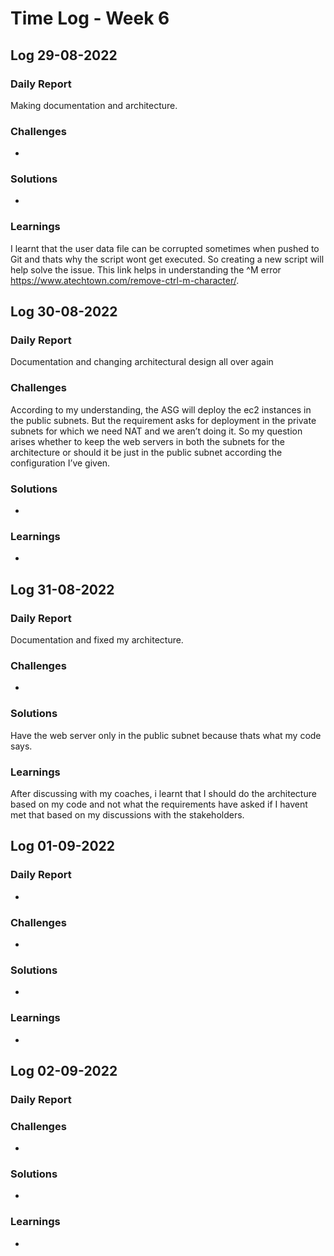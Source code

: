 # Time Log - Week 6

## Log 29-08-2022

### Daily Report

Making documentation and architecture.

### Challenges

-

### Solutions

-

### Learnings

I learnt that the user data file can be corrupted sometimes when pushed to Git and thats why the script wont get executed. So creating a new script will help solve the issue. This link helps in understanding the ^M error https://www.atechtown.com/remove-ctrl-m-character/.


## Log 30-08-2022

### Daily Report

Documentation and changing architectural design all over again

### Challenges

According to my understanding, the ASG will deploy the ec2 instances in the public subnets.  But the requirement asks for deployment in the private subnets for which we need NAT and we aren’t doing it. So my question arises whether to keep the web servers in both the subnets for the architecture or should it be just in the public subnet according the configuration I’ve given. 

### Solutions

-

### Learnings

-

## Log 31-08-2022

### Daily Report

Documentation and fixed my architecture.

### Challenges

-

### Solutions

Have the web server only in the public subnet because thats what my code says.

### Learnings

After discussing with my coaches, i learnt that I should do the architecture based on my code and not what the requirements have asked if I havent met that based on my discussions with the stakeholders.

## Log 01-09-2022

### Daily Report

-

### Challenges

-

### Solutions

-
### Learnings

-

## Log 02-09-2022

### Daily Report


### Challenges

-
### Solutions

-
### Learnings

-